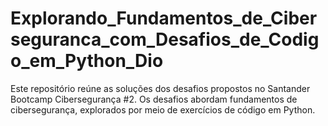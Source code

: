 # Explorando_Fundamentos_de_Ciberseguranca_com_Desafios_de_Codigo_em_Python_Dio
Este repositório reúne as soluções dos desafios propostos no Santander Bootcamp Cibersegurança #2. Os desafios abordam fundamentos de cibersegurança, explorados por meio de exercícios de código em Python.
